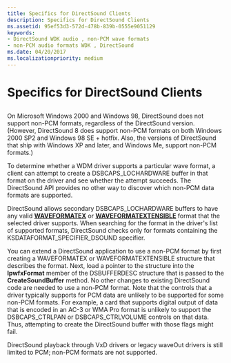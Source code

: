 ```yaml
---
title: Specifics for DirectSound Clients
description: Specifics for DirectSound Clients
ms.assetid: 95ef53d3-572d-478b-839b-0555e9051129
keywords:
- DirectSound WDK audio , non-PCM wave formats
- non-PCM audio formats WDK , DirectSound
ms.date: 04/20/2017
ms.localizationpriority: medium
---
```


# Specifics for DirectSound Clients


## <span id="specifics_for_directsound_clients"></span><span id="SPECIFICS_FOR_DIRECTSOUND_CLIENTS"></span>


On Microsoft Windows 2000 and Windows 98, DirectSound does not support non-PCM formats, regardless of the DirectSound version. (However, DirectSound 8 does support non-PCM formats on both Windows 2000 SP2 and Windows 98 SE + hotfix. Also, the versions of DirectSound that ship with Windows XP and later, and Windows Me, support non-PCM formats.)

To determine whether a WDM driver supports a particular wave format, a client can attempt to create a DSBCAPS\_LOCHARDWARE buffer in that format on the driver and see whether the attempt succeeds. The DirectSound API provides no other way to discover which non-PCM data formats are supported.

DirectSound allows secondary DSBCAPS\_LOCHARDWARE buffers to have any valid [**WAVEFORMATEX**](/windows/win32/api/mmreg/ns-mmreg-twaveformatex) or [**WAVEFORMATEXTENSIBLE**](/windows-hardware/drivers/ddi/ksmedia/ns-ksmedia-waveformatextensible) format that the selected driver supports. When searching for the format in the driver's list of supported formats, DirectSound checks only for formats containing the KSDATAFORMAT\_SPECIFIER\_DSOUND specifier.

You can extend a DirectSound application to use a non-PCM format by first creating a WAVEFORMATEX or WAVEFORMATEXTENSIBLE structure that describes the format. Next, load a pointer to the structure into the **lpwfxFormat** member of the DSBUFFERDESC structure that is passed to the **CreateSoundBuffer** method. No other changes to existing DirectSound code are needed to use a non-PCM format. Note that the controls that a driver typically supports for PCM data are unlikely to be supported for some non-PCM formats. For example, a card that supports digital output of data that is encoded in an AC-3 or WMA Pro format is unlikely to support the DSBCAPS\_CTRLPAN or DSBCAPS\_CTRLVOLUME controls on that data. Thus, attempting to create the DirectSound buffer with those flags might fail.

DirectSound playback through VxD drivers or legacy waveOut drivers is still limited to PCM; non-PCM formats are not supported.

 

